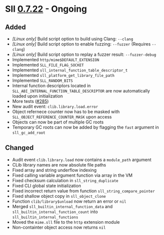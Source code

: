 # Sll [0.7.22] - Ongoing

## Added

- *\[Linux only\]* Build script option to build using Clang: `--clang`
- *\[Linux only\]* Build script option to enable fuzzing: `--fuzzer` (Requires `--clang`)
- *\[Linux only\]* Build script option to replay a fuzzer result: `--fuzzer-debug`
- Implemented `http/mime$DEFAULT_EXTENSION`
- Implemented `SLL_FILE_FLAG_SOCKET`
- Implemented `sll_internal_function_table_descriptor_t`
- Implemented `sll_platform_get_library_file_path`
- Implemented `SLL_RANDOM_BITS`
- Internal function descriptors located in `SLL_ABI_INTERNAL_FUNCTION_TABLE_DESCRIPTOR` are now automatically loaded upon initialization
- More tests ([#285])
- New audit event: `clib.library.load.error`
- Object refernece counter now has to be masked with `SLL_OBJECT_REFERENCE_COUNTER_MASK` upon access
- Objects can now be part of multiple GC roots
- Temporary GC roots can now be added by flagging the `fast` argument in `sll_gc_add_root`

## Changed

- Audit event `clib.library.load` now contains a `module_path` argument
- CLib library names are now absolute file paths
- Fixed array and string underflow indexing
- Fixed calling variable argument function via array in the VM
- Fixed checksum calculation in `sll_string_duplicate`
- Fixed CLI global state initialization
- Fixed incorrect return value from function `sll_string_compare_pointer`
- Fixed shallow object copy in `sll_object_clone`
- Function `clib/library$unload` now return an error or `nil`
- Merged `sll_builtin_internal_function_data` and `sll_builtin_internal_function_count` into `sll_builtin_internal_functions`
- Moved the `mime.sll` file to the `http` extension module
- Non-containter object access now returns `nil`

[0.7.22]: https://github.com/sl-lang/sll/compare/sll-v0.7.21...main
[#285]: https://github.com/sl-lang/sll/issues/285
